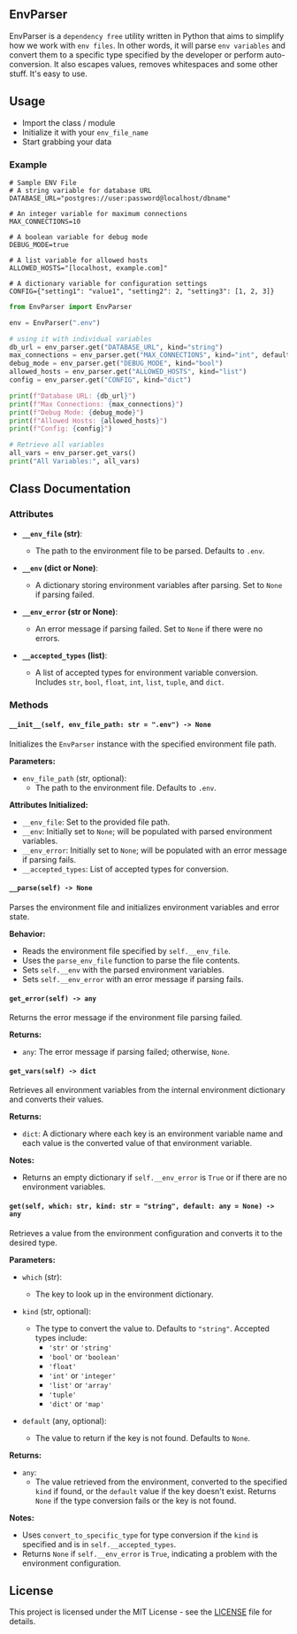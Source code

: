 ## EnvParser
EnvParser is a `dependency free` utility written in Python that aims to simplify how we work with `env files`.
In other words, it will parse `env variables` and convert them to a specific type specified by the developer
or perform auto-conversion. It also escapes values, removes whitespaces and some other stuff. It's easy to use.
## Usage
 - Import the class / module
 - Initialize it with your `env_file_name`
 - Start grabbing your data

### Example
```env
# Sample ENV File 
# A string variable for database URL
DATABASE_URL="postgres://user:password@localhost/dbname"

# An integer variable for maximum connections
MAX_CONNECTIONS=10

# A boolean variable for debug mode
DEBUG_MODE=true

# A list variable for allowed hosts
ALLOWED_HOSTS="[localhost, example.com]"

# A dictionary variable for configuration settings
CONFIG={"setting1": "value1", "setting2": 2, "setting3": [1, 2, 3]}

```
```python
from EnvParser import EnvParser

env = EnvParser(".env")

# using it with individual variables
db_url = env_parser.get("DATABASE_URL", kind="string")
max_connections = env_parser.get("MAX_CONNECTIONS", kind="int", default=10)
debug_mode = env_parser.get("DEBUG_MODE", kind="bool")
allowed_hosts = env_parser.get("ALLOWED_HOSTS", kind="list")
config = env_parser.get("CONFIG", kind="dict")

print(f"Database URL: {db_url}")
print(f"Max Connections: {max_connections}")
print(f"Debug Mode: {debug_mode}")
print(f"Allowed Hosts: {allowed_hosts}")
print(f"Config: {config}")

# Retrieve all variables
all_vars = env_parser.get_vars()
print("All Variables:", all_vars)
```
## Class Documentation
### Attributes

- **`__env_file` (str)**: 
  - The path to the environment file to be parsed. Defaults to `.env`.

- **`__env` (dict or None)**: 
  - A dictionary storing environment variables after parsing. Set to `None` if parsing failed.

- **`__env_error` (str or None)**: 
  - An error message if parsing failed. Set to `None` if there were no errors.

- **`__accepted_types` (list)**: 
  - A list of accepted types for environment variable conversion. Includes `str`, `bool`, `float`, `int`, `list`, `tuple`, and `dict`.

### Methods

#### `__init__(self, env_file_path: str = ".env") -> None`

Initializes the `EnvParser` instance with the specified environment file path.

**Parameters:**
- `env_file_path` (str, optional): 
  - The path to the environment file. Defaults to `.env`.

**Attributes Initialized:**
- `__env_file`: Set to the provided file path.
- `__env`: Initially set to `None`; will be populated with parsed environment variables.
- `__env_error`: Initially set to `None`; will be populated with an error message if parsing fails.
- `__accepted_types`: List of accepted types for conversion.

#### `__parse(self) -> None`

Parses the environment file and initializes environment variables and error state.

**Behavior:**
- Reads the environment file specified by `self.__env_file`.
- Uses the `parse_env_file` function to parse the file contents.
- Sets `self.__env` with the parsed environment variables.
- Sets `self.__env_error` with an error message if parsing fails.

#### `get_error(self) -> any`

Returns the error message if the environment file parsing failed.

**Returns:**
- `any`: The error message if parsing failed; otherwise, `None`.

#### `get_vars(self) -> dict`

Retrieves all environment variables from the internal environment dictionary and converts their values.

**Returns:**
- `dict`: A dictionary where each key is an environment variable name and each value is the converted value of that environment variable.

**Notes:**
- Returns an empty dictionary if `self.__env_error` is `True` or if there are no environment variables.

#### `get(self, which: str, kind: str = "string", default: any = None) -> any`

Retrieves a value from the environment configuration and converts it to the desired type.

**Parameters:**
- `which` (str): 
  - The key to look up in the environment dictionary.
  
- `kind` (str, optional): 
  - The type to convert the value to. Defaults to `"string"`. Accepted types include:
    - `'str'` or `'string'`
    - `'bool'` or `'boolean'`
    - `'float'`
    - `'int'` or `'integer'`
    - `'list'` or `'array'`
    - `'tuple'`
    - `'dict'` or `'map'`
  
- `default` (any, optional): 
  - The value to return if the key is not found. Defaults to `None`.

**Returns:**
- `any`: 
  - The value retrieved from the environment, converted to the specified `kind` if found, or the `default` value if the key doesn't exist. Returns `None` if the type conversion fails or the key is not found.

**Notes:**
- Uses `convert_to_specific_type` for type conversion if the `kind` is specified and is in `self.__accepted_types`.
- Returns `None` if `self.__env_error` is `True`, indicating a problem with the environment configuration.


## License

This project is licensed under the MIT License - see the [LICENSE](LICENSE) file for details.
